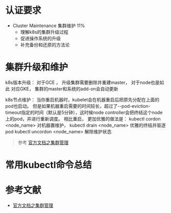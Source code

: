 #  认证要求
- Cluster Maintenance 集群维护 11%
  - 理解k8s的集群升级过程
  - 促进操作系统的升级
  - 补充备份和还原的方法论

# 集群升级和维护
k8s版本升级：
对于GCE ， 升级集群需要删除并重建master， 对于node也是如此
对应GKE，  集群的master和系统的add-on会自动更新

k8s节点维护：
当你重启机器时，kubelet会在机器重启后把原先分配在上面的pod也启动。  但是如果机器重启需要的时间较长，超过了--pod-eviction-timeout指定的时间（默认是5分钟），这时候node controller会把终结这个node上的pod，并进行重新调度。 
相比重启， 更加优雅的做法是：
kubectl cordon  <node_name> 对机器置维护， 
kubectl drain  <node_name>  优雅的终结并驱逐pod
kubectl uncordon <node_name> 解除维护状态

>  参考 [官方文档之集群管理](https://kubernetes.io/docs/tasks/administer-cluster/cluster-management/) 

# 常用kubectl命令总结

# 参考文献
- [官方文档之集群管理](https://kubernetes.io/docs/tasks/administer-cluster/cluster-management/)